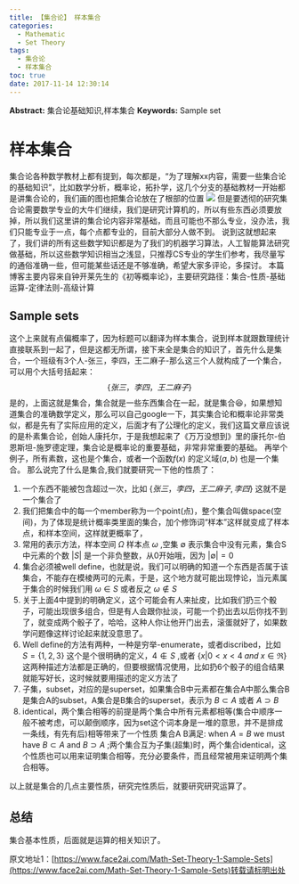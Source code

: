 ```yaml
---
title: 【集合论】 样本集合
categories:
  - Mathematic
  - Set Theory
tags:
  - 集合论
  - 样本集合
toc: true
date: 2017-11-14 12:30:14
---
```


**Abstract:** 集合论基础知识,样本集合
**Keywords:** Sample set

<!--more-->
# 样本集合
集合论各种数学教材上都有提到，每次都是，“为了理解xx内容，需要一些集合论的基础知识”，比如数学分析，概率论，拓扑学，这几个分支的基础教材一开始都是讲集合论的，我们画的图也把集合论放在了根部的位置
![](https://tony4ai-1251394096.cos.ap-hongkong.myqcloud.com/blog_images/Math-Set-Theory-1-Sample-Sets/Mathematic.png)
但是要透彻的研究集合论需要数学专业的大牛们继续，我们是研究计算机的，所以有些东西必须要放掉，所以我们这里讲的集合论内容非常基础，而且可能也不那么专业，没办法，我们只能专业于一点，每个点都专业的，目前大部分人做不到。
说到这就想起来了，我们讲的所有这些数学知识都是为了我们的机器学习算法，人工智能算法研究做基础，所以这些数学知识相当之浅显，只推荐CS专业的学生们参考，我尽量写的通俗准确一些，但可能某些话还是不够准确，希望大家多评论，多探讨。
本篇博客主要内容来自钟开莱先生的《初等概率论》，主要研究路径：集合-性质-基础运算-定律法则-高级计算
## Sample sets
这个上来就有点偏概率了，因为标题可以翻译为样本集合，说到样本就跟数理统计直接联系到一起了，但是这都无所谓，接下来全是集合的知识了，首先什么是集合，一个班级有3个人-张三，李四，王二麻子-那么这三个人就构成了一个集合，可以用个大括号括起来：
$$
\{张三，李四，王二麻子\}
$$
是的，上面这就是集合，集合就是一些东西集合在一起，就是集合😆，如果想知道集合的准确数学定义，那么可以自己google一下，其实集合论和概率论非常类似，都是先有了实际应用的定义，后面才有了公理化的定义，我们这篇文章应该说的是朴素集合论，创始人康托尔，于是我想起来了《万万没想到》里的康托尔-伯恩斯坦-施罗德定理，集合论是概率论的重要基础，非常非常重要的基础。
再举个例子，所有素数，这也是个集合，或者一个函数$f(x)$ 的定义域$(a,b)$ 也是一个集合。
那么说完了什么是集合,我们就要研究一下他的性质了：
1. 一个东西不能被包含超过一次，比如 $\{张三，李四，王二麻子,李四\}$ 这就不是一个集合了
2. 我们把集合中的每一个member称为一个point(点)，整个集合叫做space(空间)，为了体现是统计概率类里面的集合，加个修饰词“样本”这样就变成了样本点，和样本空间，这样就更概率了，
3. 常用的表示方法，样本空间 $\Omega$ 样本点 $\omega$ ,空集 $\emptyset$ 表示集合中没有元素，集合S中元素的个数 $|S|$ 是一个非负整数，从0开始哦，因为 $|\emptyset|=0$
4. 集合必须被well define，也就是说，我们可以明确的知道一个东西是否属于该集合，不能存在模棱两可的元素，于是，这个地方就可能出现悖论，当元素属于集合的时候我们用 $\omega \in S$ 或者反之 $\omega \notin S$
5. 关于上面4中提到的明确定义，这个可能会有人来扯皮，比如我们扔三个骰子，可能出现很多组合，但是有人会跟你扯淡，可能一个扔出去以后你找不到了，就变成两个骰子了，哈哈，这种人你让他开门出去，滚蛋就好了，如果数学问题像这样讨论起来就没意思了。
6. Well define的方法有两种，一种是穷举-enumerate，或者discribed，比如 $S=\{1,2,3\}$ 这个是个很明确的定义，$4 \notin S$ ,或者 $\{x|0<x<4\;and\;x\in \Re \}$ 这两种描述方法都是正确的，但要根据情况使用，比如扔6个骰子的组合结果就能写好长，这时候就要用描述的定义方法了
7. 子集，subset，对应的是superset，如果集合B中元素都在集合A中那么集合B是集合A的subset，A集合是B集合的superset，表示为 $B\subset A$ 或者 $A\supset B$
8. identical，两个集合相等的前提是两个集合中所有元素都相等(集合中顺序一般不被考虑，可以颠倒顺序，因为set这个词本身是一堆的意思，并不是排成一条线，有先有后)相等带来了一个性质 集合A B满足: when $A=B$ we must have $B\subset A$ and  $B\supset A$ ;两个集合互为子集(超集)时，两个集合identical，这个性质也可以用来证明集合相等，充分必要条件，而且经常被用来证明两个集合相等。

以上就是集合的几点主要性质，研究完性质后，就要研究研究运算了。

## 总结
集合基本性质，后面就是运算的相关知识了。





原文地址1：[https://www.face2ai.com/Math-Set-Theory-1-Sample-Sets](https://www.face2ai.com/Math-Set-Theory-1-Sample-Sets)转载请标明出处
